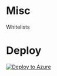 # Misc
Whitelists


# Deploy
[![Deploy to Azure](https://aka.ms/deploytoazurebutton)](https://portal.azure.com/#create/Microsoft.Template/uri/https%3A%2F%2Fraw.githubusercontent.com%2Foreganmike%2Flists%2Fmain%2Fsynapsedeploy.json)
